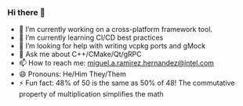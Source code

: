 ### Hi there 👋

- 🔭 I’m currently working on a cross-platform framework tool.
- 🌱 I’m currently learning CI/CD best practices
- 🤔 I’m looking for help with writing vcpkg ports and gMock
- 💬 Ask me about C++/CMake/Qt/gRPC
- 📫 How to reach me: miguel.a.ramirez.hernandez@intel.com
- 😄 Pronouns: He/Him They/Them
- ⚡ Fun fact: 48% of 50 is the same as 50% of 48! The commutative property of multiplication simplifies the math
